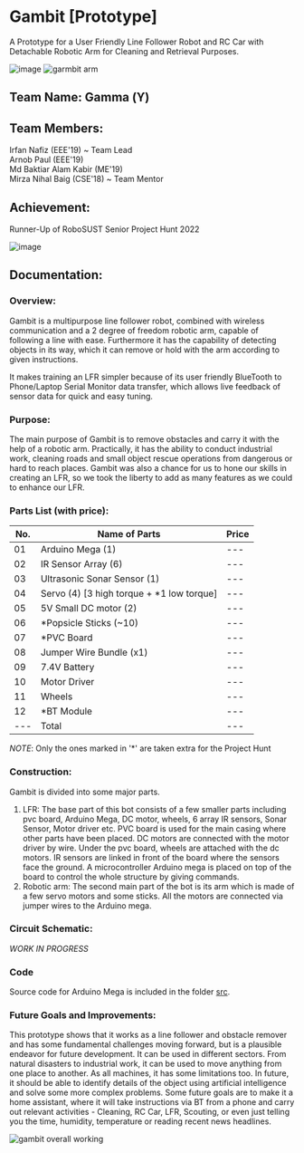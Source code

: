 # Gambit [Prototype]
A Prototype for a User Friendly Line Follower Robot and RC Car with Detachable Robotic Arm for Cleaning and 
Retrieval Purposes.

![image](https://github.com/IrfanNafiz/Gambit/assets/63298621/1d9551dd-4304-44ea-abd0-3baa70ebb5cf)
![garmbit arm](https://github.com/IrfanNafiz/Gambit/assets/63298621/bd38cb5f-46d6-4cd9-a5a4-24417c469cca)


## Team Name: Gamma (ϒ)

## Team Members:
Irfan Nafiz (EEE'19) ~ Team Lead \
Arnob Paul (EEE'19)\
Md Baktiar Alam Kabir (ME'19)\
Mirza Nihal Baig (CSE'18) ~ Team Mentor

## Achievement:
Runner-Up of RoboSUST Senior Project Hunt 2022

![image](https://github.com/IrfanNafiz/Gambit/assets/63298621/9e5e695d-2d92-4614-93c8-e0840409d080)

## Documentation:
### Overview:
Gambit is a multipurpose line follower robot, combined with wireless communication and a 2 degree of freedom robotic arm, capable of following a line with ease. Furthermore it has the capability of detecting objects in its way, which it can remove or hold with the arm according to given instructions.

It makes training an LFR simpler because of its user friendly BlueTooth to Phone/Laptop Serial Monitor data transfer, which allows live feedback of sensor data for quick and easy tuning.

### Purpose:
The main purpose of Gambit is to remove obstacles and carry it with the help of a robotic arm. 
Practically, it has the ability to conduct industrial work, cleaning roads and small object rescue operations from dangerous or hard to reach places.
Gambit was also a chance for us to hone our skills in creating an LFR, so we took the liberty to add as many features as we could to enhance our LFR.

### Parts List (with price): 
| No. | Name of Parts | Price |
| --- | --- | --- |
| 01 | Arduino Mega (1) | --- |
| 02 | IR Sensor Array (6) | --- |
| 03 | Ultrasonic Sonar Sensor (1) | --- |
| 04 | Servo (4) [3 high torque + *1 low torque] | --- |
| 05 | 5V Small DC motor (2) | --- |
| 06 | *Popsicle Sticks (~10) | --- |
| 07 | *PVC Board | --- | --- |
| 08 | Jumper Wire Bundle (x1) | --- |
| 09 | 7.4V Battery | --- | 
| 10 | Motor Driver | --- | 
| 11 | Wheels | --- |
| 12 | *BT Module | --- | 
| --- | Total | --- |
*NOTE*: Only the ones marked in '*' are taken extra for the Project Hunt

### Construction:
Gambit is divided into some major parts.
1.   LFR: The base part of this bot consists of a few smaller parts including pvc board, Arduino Mega, DC motor, wheels,  6 array IR sensors, Sonar Sensor, Motor driver etc. PVC board is used for the main casing where other parts have been placed. DC motors are connected with the motor driver by wire. Under the pvc board, wheels are attached with the dc motors. IR sensors are linked in front of the board where the sensors face the ground. A microcontroller Arduino mega is placed on top of the board to control the whole structure by giving commands.
2.   Robotic arm: The second main part of the bot is its arm which is made of a few servo motors and some sticks. All the motors are connected via jumper wires to the Arduino mega.

### Circuit Schematic:
*WORK IN PROGRESS*

### Code
Source code for Arduino Mega is included in the folder [src](/src/). 

### Future Goals and Improvements:
This prototype shows that it works as a line follower and obstacle remover and has some fundamental challenges moving forward, but is a plausible endeavor for future development. It can be used in different sectors. From natural disasters to industrial work, it can be used to move anything from one place to another. As all machines, it has some limitations too. In future, it should be able to identify details of the object using artificial intelligence and solve some more complex problems.
Some future goals are to make it a home assistant, where it will take instructions via BT from a phone and carry out relevant activities - Cleaning, RC Car, LFR, Scouting, or even just telling you the time, humidity, temperature or reading recent news headlines.

![gambit overall working](https://github.com/IrfanNafiz/Gambit/assets/63298621/a5d0f3ef-9653-4d72-b1c2-c7c25f3e6694)

